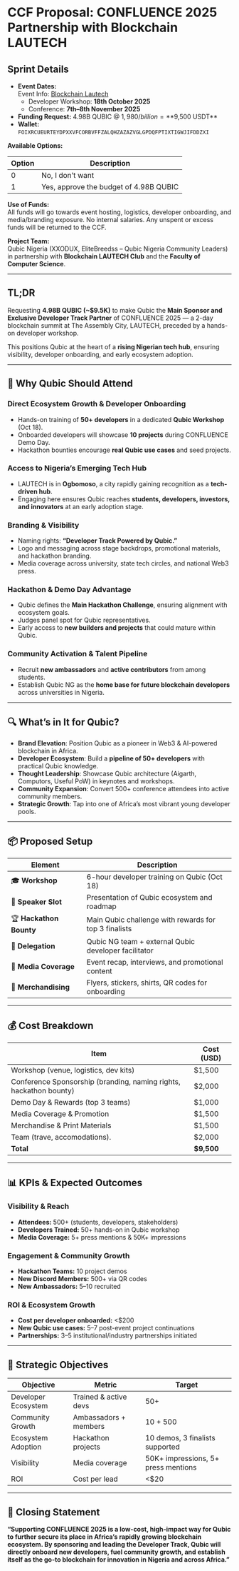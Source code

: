 # CCF Proposal: CONFLUENCE 2025 Partnership with Blockchain LAUTECH

## Sprint Details

- **Event Dates:**  
  Event Info: [Blockchain Lautech](https://blockchainlautech.club/)  
  - Developer Workshop: **18th October 2025**  
  - Conference: **7th–8th November 2025**
- **Funding Request:** 4.98B QUBIC @ $1,980/billion = **$9,500 USDT**  
- **Wallet:** `FOIXRCUEURTEYDPXXVFCORBVFFZALQHZAZAZVGLGPDQFPTIXTIGWJIFDDZXI`  

**Available Options:**

| Option | Description                            |
| ------ | -------------------------------------- |
| 0      | No, I don’t want                       |
| 1      | Yes, approve the budget of 4.98B QUBIC |

**Use of Funds:**  
All funds will go towards event hosting, logistics, developer onboarding, and media/branding exposure. No internal salaries. Any unspent or excess funds will be returned to the CCF.

**Project Team:**  
Qubic Nigeria (XXODUX, EliteBreedss – Qubic Nigeria Community Leaders) in partnership with **Blockchain LAUTECH Club** and the **Faculty of Computer Science**.

---

## TL;DR

Requesting **4.98B QUBIC (~$9.5K)** to make Qubic the **Main Sponsor and Exclusive Developer Track Partner** of CONFLUENCE 2025 — a 2-day blockchain summit at The Assembly City, LAUTECH, preceded by a hands-on developer workshop.  

This positions Qubic at the heart of a **rising Nigerian tech hub**, ensuring visibility, developer onboarding, and early ecosystem adoption.

---

## 🚀 Why Qubic Should Attend

### Direct Ecosystem Growth & Developer Onboarding
- Hands-on training of **50+ developers** in a dedicated **Qubic Workshop** (Oct 18).
- Onboarded developers will showcase **10 projects** during CONFLUENCE Demo Day.
- Hackathon bounties encourage **real Qubic use cases** and seed projects.

### Access to Nigeria’s Emerging Tech Hub
- LAUTECH is in **Ogbomoso**, a city rapidly gaining recognition as a **tech-driven hub**.
- Engaging here ensures Qubic reaches **students, developers, investors, and innovators** at an early adoption stage.

### Branding & Visibility
- Naming rights: **“Developer Track Powered by Qubic.”**
- Logo and messaging across stage backdrops, promotional materials, and hackathon branding.
- Media coverage across university, state tech circles, and national Web3 press.

### Hackathon & Demo Day Advantage
- Qubic defines the **Main Hackathon Challenge**, ensuring alignment with ecosystem goals.
- Judges panel spot for Qubic representatives.
- Early access to **new builders and projects** that could mature within Qubic.

### Community Activation & Talent Pipeline
- Recruit **new ambassadors** and **active contributors** from among students.
- Establish Qubic NG as the **home base for future blockchain developers** across universities in Nigeria.

---

## 🔍 What’s in It for Qubic?

- **Brand Elevation**: Position Qubic as a pioneer in Web3 & AI-powered blockchain in Africa.  
- **Developer Ecosystem**: Build a **pipeline of 50+ developers** with practical Qubic knowledge.  
- **Thought Leadership**: Showcase Qubic architecture (Aigarth, Computors, Useful PoW) in keynotes and workshops.  
- **Community Expansion**: Convert 500+ conference attendees into active community members.  
- **Strategic Growth**: Tap into one of Africa’s most vibrant young developer pools.  

---

## 📦 Proposed Setup

| Element                 | Description                                           |
| ----------------------- | ----------------------------------------------------- |
| 🎓 **Workshop**         | 6-hour developer training on Qubic (Oct 18)           |
| 🎤 **Speaker Slot**     | Presentation of Qubic ecosystem and roadmap           |
| 🏆 **Hackathon Bounty** | Main Qubic challenge with rewards for top 3 finalists |
| 👥 **Delegation**       | Qubic NG team + external Qubic developer facilitator  |
| 📸 **Media Coverage**   | Event recap, interviews, and promotional content      |
| 🧩 **Merchandising**    | Flyers, stickers, shirts, QR codes for onboarding     |

---

## 💰 Cost Breakdown

| Item                                                               | Cost (USD) |
| ------------------------------------------------------------------ | ---------- |
| Workshop (venue, logistics, dev kits)                              | $1,500     |
| Conference Sponsorship (branding, naming rights, hackathon bounty) | $2,000     |
| Demo Day & Rewards (top 3 teams)                                   | $1,000     |
| Media Coverage & Promotion                                         | $1,500     |
| Merchandise & Print Materials                                      | $1,500     |
| Team (trave, accomodations).                                       | $2,000     |
| **Total**                                                          | **$9,500** |

---

## 📊 KPIs & Expected Outcomes

### Visibility & Reach
- **Attendees:** 500+ (students, developers, stakeholders)  
- **Developers Trained:** 50+ hands-on in Qubic workshop  
- **Media Coverage:** 5+ press mentions & 50K+ impressions  

### Engagement & Community Growth
- **Hackathon Teams:** 10 project demos  
- **New Discord Members:** 500+ via QR codes  
- **New Ambassadors:** 5–10 recruited  

### ROI & Ecosystem Growth
- **Cost per developer onboarded:** <$200  
- **New Qubic use cases:** 5–7 post-event project continuations  
- **Partnerships:** 3–5 institutional/industry partnerships initiated  

---

## 📌 Strategic Objectives

| Objective           | Metric                | Target                              |
| ------------------- | --------------------- | ----------------------------------- |
| Developer Ecosystem | Trained & active devs | 50+                                 |
| Community Growth    | Ambassadors + members | 10 + 500                            |
| Ecosystem Adoption  | Hackathon projects    | 10 demos, 3 finalists supported     |
| Visibility          | Media coverage        | 50K+ impressions, 5+ press mentions |
| ROI                 | Cost per lead         | <$20                                |

---

## 🎯 Closing Statement

**“Supporting CONFLUENCE 2025 is a low-cost, high-impact way for Qubic to further secure its place in Africa’s rapidly growing blockchain ecosystem. By sponsoring and leading the Developer Track, Qubic will directly onboard new developers, fuel community growth, and establish itself as the go-to blockchain for innovation in Nigeria and across Africa.”**
